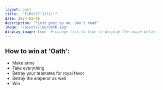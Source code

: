 ```yaml
---
layout: post
title:  "FiRSt??!1?!1!!"
date: 2024-02-06
description: "First post by me. Don't read"   
image: "/assets/img/Oath.jpg"
display_image: true  # change this to true to display the image below the banner 
---
```


## How to win at 'Oath':
* Make army
* Take everything
* Betray your teamates for royal favor
* Betray the emperor as well
* Win